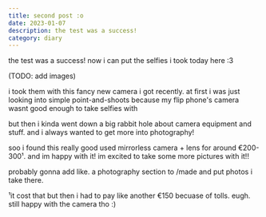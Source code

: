 ```yaml
---
title: second post :o
date: 2023-01-07
description: the test was a success!
category: diary
---
```


the test was a success! now i can put the selfies i took today here :3

(TODO: add images)

i took them with this fancy new camera
i got recently. at first i was just looking into simple point-and-shoots because my flip phone's camera wasnt good enough to take selfies with

but then i kinda went down a big rabbit hole about camera equipment and stuff. and i always wanted to get more into photography!

soo i found this really good used mirrorless camera + lens for around €200-300¹. and im happy with it! im excited to take some more pictures with it!!

probably gonna add like. a photography section to /made and put photos i take there.

¹it cost that but then i had to pay like another €150 becuase of tolls. eugh. still happy with the camera tho :)
